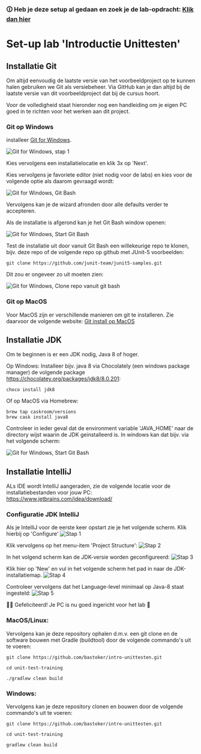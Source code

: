 ### 🛈 Heb je deze setup al gedaan en zoek je de lab-opdracht: [Klik dan hier](LAB.md)

# Set-up lab 'Introductie Unittesten'

## Installatie Git
Om altijd eenvoudig de laatste versie van het voorbeeldproject op te kunnen halen gebruiken we Git als versiebeheer.
Via GitHub kan je dan altijd bij de laatste versie van dit voorbeeldproject dat bij de cursus hoort.

Voor de volledigheid staat hieronder nog een handleiding om je eigen PC goed in te richten voor het werken aan dit project.

### Git op Windows
installeer [Git for Windows](https://git-scm.com/download/win). 

![Git for Windows, stap 1](images/git-windows-1.png)

Kies vervolgens een installatielocatie en klik 3x op 'Next'.

Kies vervolgens je favoriete editor (niet nodig voor de labs) en kies voor de volgende optie als daarom gevraagd wordt:

![Git for Windows, Git Bash](images/git-windows-2.png)

Vervolgens kan je de wizard afronden door alle defaults verder te accepteren.

Als de installatie is afgerond kan je het Git Bash window openen:

![Git for Windows, Start Git Bash](images/git-windows-4.png)

Test de installatie uit door vanuit Git Bash een willekeurige repo te klonen, bijv. deze repo of de volgende repo op github met JUnit-5 voorbeelden:
```
git clone https://github.com/junit-team/junit5-samples.git
```

Dit zou er ongeveer zo uit moeten zien:

![Git for Windows, Clone repo vanuit git bash](images/git-windows-5.png)


### Git op MacOS
Voor MacOS zijn er verschillende manieren om git te installeren. Zie daarvoor de volgende website: [Git install op MacOS](https://git-scm.com/book/en/v1/Getting-Started-Installing-Git#Installing-on-Mac)


## Installatie JDK
Om te beginnen is er een JDK nodig, Java 8 of hoger.

Op Windows:
Installeer bijv. java 8 via Chocolately (een windows package manager) de volgende package https://chocolatey.org/packages/jdk8/8.0.201:
```
choco install jdk8
```

Of op MacOS via Homebrew:
```
brew tap caskroom/versions
brew cask install java8
```

Controleer in ieder geval dat de environment variable 'JAVA_HOME' naar de directory wijst waarin de JDK geinstalleerd is. 
In windows kan dat bijv. via het volgende scherm:

![Git for Windows, Start Git Bash](images/env-variable.png)

## Installatie IntelliJ
ALs IDE wordt IntelliJ aangeraden, zie de volgende locatie voor de installatiebestanden voor jouw PC: https://www.jetbrains.com/idea/download/


### Configuratie JDK IntelliJ
Als je IntelliJ voor de eerste keer opstart zie je het volgende scherm.
Klik hierbij op 'Configure'
![Stap 1](images/intellij-1.PNG)

Klik vervolgens op het menu-item 'Project Structure':
![Stap 2](images/intellij-2.PNG)

In het volgend scherm kan de JDK-versie worden geconfigureerd:
![Stap 3](images/intellij-3.PNG)

Klik hier op 'New' en vul in het volgende scherm het pad in naar de JDK-installatiemap.
![Stap 4](images/intellij-4.PNG)

Controleer vervolgens dat het Language-level minimaal op Java-8 staat ingesteld:
![Stap 5](images/intellij-5.PNG)

🎉🎉 Gefeliciteerd! Je PC is nu goed ingericht voor het lab 🎂

### MacOS/Linux:
Vervolgens kan je deze repository ophalen d.m.v. een git clone en de software bouwen met Gradle (buildtool) door de volgende commando's uit te voeren:
```
git clone https://github.com/bastoker/intro-unittesten.git

cd unit-test-training

./gradlew clean build
```

### Windows:
Vervolgens kan je deze repository clonen en bouwen door de volgende commando's uit te voeren:
```
git clone https://github.com/bastoker/intro-unittesten.git

cd unit-test-training

gradlew clean build
```